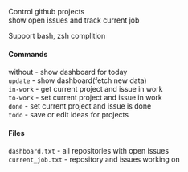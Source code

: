 Control github projects  
show open issues and track current job  


Support bash, zsh complition  


#### Commands

without   - show dashboard for today  
`update`  - show dashboard(fetch new data)  
`in-work` - get current project and issue in work  
`to-work` - set current project and issue in work  
`done`    - set current project and issue is done  
`todo`    - save or edit ideas for projects  


#### Files

`dashboard.txt`   - all repositories with open issues  
`current_job.txt` - repository and issues working on  
